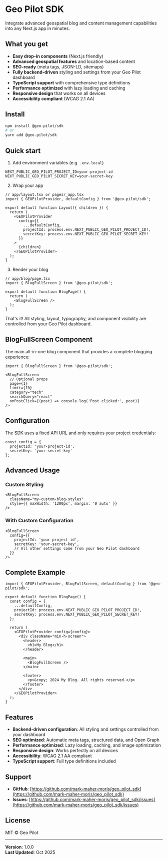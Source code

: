 # Geo Pilot SDK

Integrate advanced geospatial blog and content management capabilities into any Next.js app in minutes.

## What you get

- **Easy drop-in components** (Next.js friendly)
- **Advanced geospatial features** and location-based content
- **SEO-ready** (meta tags, JSON-LD, sitemaps)
- **Fully backend-driven** styling and settings from your Geo Pilot dashboard
- **TypeScript support** with comprehensive type definitions
- **Performance optimized** with lazy loading and caching
- **Responsive design** that works on all devices
- **Accessibility compliant** (WCAG 2.1 AA)

## Install

```bash
npm install @geo-pilot/sdk
# or
yarn add @geo-pilot/sdk
```

## Quick start

1) Add environment variables (e.g. `.env.local`)

```env
NEXT_PUBLIC_GEO_PILOT_PROJECT_ID=your-project-id
NEXT_PUBLIC_GEO_PILOT_SECRET_KEY=your-secret-key
```

2) Wrap your app

```tsx
// app/layout.tsx or pages/_app.tsx
import { GEOPilotProvider, defaultConfig } from '@geo-pilot/sdk';

export default function Layout({ children }) {
  return (
    <GEOPilotProvider 
      config={{
        ...defaultConfig,
        projectId: process.env.NEXT_PUBLIC_GEO_PILOT_PROJECT_ID!,
        secretKey: process.env.NEXT_PUBLIC_GEO_PILOT_SECRET_KEY!
      }}
    >
      {children}
    </GEOPilotProvider>
  );
}
```

3) Render your blog

```tsx
// app/blog/page.tsx
import { BlogFullScreen } from '@geo-pilot/sdk';

export default function BlogPage() {
  return (
    <BlogFullScreen />
  );
}
```

That's it! All styling, layout, typography, and component visibility are controlled from your Geo Pilot dashboard.

## BlogFullScreen Component

The main all-in-one blog component that provides a complete blogging experience:

```tsx
import { BlogFullScreen } from '@geo-pilot/sdk';

<BlogFullScreen 
  // Optional props
  page={1}
  limit={10}
  category="tech"
  searchQuery="react"
  onPostClick={(post) => console.log('Post clicked:', post)}
/>
```

## Configuration

The SDK uses a fixed API URL and only requires your project credentials:

```tsx
const config = {
  projectId: 'your-project-id',
  secretKey: 'your-secret-key'
};
```

## Advanced Usage

### Custom Styling

```tsx
<BlogFullScreen 
  className="my-custom-blog-styles"
  style={{ maxWidth: '1200px', margin: '0 auto' }}
/>
```

### With Custom Configuration

```tsx
<BlogFullScreen 
  config={{
    projectId: 'your-project-id',
    secretKey: 'your-secret-key',
    // All other settings come from your Geo Pilot dashboard
  }}
/>
```

## Complete Example

```tsx
import { GEOPilotProvider, BlogFullScreen, defaultConfig } from '@geo-pilot/sdk';

export default function BlogPage() {
  const config = {
    ...defaultConfig,
    projectId: process.env.NEXT_PUBLIC_GEO_PILOT_PROJECT_ID!,
    secretKey: process.env.NEXT_PUBLIC_GEO_PILOT_SECRET_KEY!
  };

  return (
    <GEOPilotProvider config={config}>
      <div className="min-h-screen">
        <header>
          <h1>My Blog</h1>
        </header>
        
        <main>
          <BlogFullScreen />
        </main>
        
        <footer>
          <p>&copy; 2024 My Blog. All rights reserved.</p>
        </footer>
      </div>
    </GEOPilotProvider>
  );
}
```

## Features

- **Backend-driven configuration**: All styling and settings controlled from your dashboard
- **SEO optimized**: Automatic meta tags, structured data, and Open Graph
- **Performance optimized**: Lazy loading, caching, and image optimization
- **Responsive design**: Works perfectly on all devices
- **Accessibility**: WCAG 2.1 AA compliant
- **TypeScript support**: Full type definitions included

## Support

- **GitHub**: [https://github.com/mark-maher-moris/geo_pilot_sdk](https://github.com/mark-maher-moris/geo_pilot_sdk)
- **Issues**: [https://github.com/mark-maher-moris/geo_pilot_sdk/issues](https://github.com/mark-maher-moris/geo_pilot_sdk/issues)

## License

MIT © Geo Pilot

---

**Version**: 1.0.0  
**Last Updated**: Oct 2025